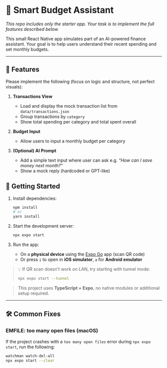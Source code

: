# 🧠 Smart Budget Assistant

_This repo includes only the starter app. Your task is to implement the full features described below._

This small React Native app simulates part of an AI-powered finance assistant. Your goal is to help users understand their recent spending and set monthly budgets.

---

## 🎯 Features

Please implement the following (focus on logic and structure, not perfect visuals):

1. **Transactions View**

   - Load and display the mock transaction list from `data/transactions.json`
   - Group transactions by `category`
   - Show total spending per category and total spent overall

2. **Budget Input**

   - Allow users to input a monthly budget per category

3. **(Optional) AI Prompt**
   - Add a simple text input where user can ask e.g. _"How can I save money next month?"_
   - Show a mock reply (hardcoded or GPT-like)


## 🚀 Getting Started

1. Install dependencies:

   ```bash
   npm install
   # or
   yarn install
   ```

2. Start the development server:

   ```bash
   npx expo start
   ```

3. Run the app:
   - On a **physical device** using the [Expo Go](https://expo.dev/client) app (scan QR code)
   - Or press `i` to open in **iOS simulator**, `a` for **Android emulator**

> 💡 If QR scan doesn’t work on LAN, try starting with tunnel mode:
>
> ```bash
> npx expo start --tunnel
> ```

> This project uses **TypeScript + Expo**, no native modules or additional setup required.

---

## 🛠️ Common Fixes

### EMFILE: too many open files (macOS)

If the project crashes with a `too many open files` error during `npx expo start`, run the following:

```bash
watchman watch-del-all
npx expo start --clear
```
